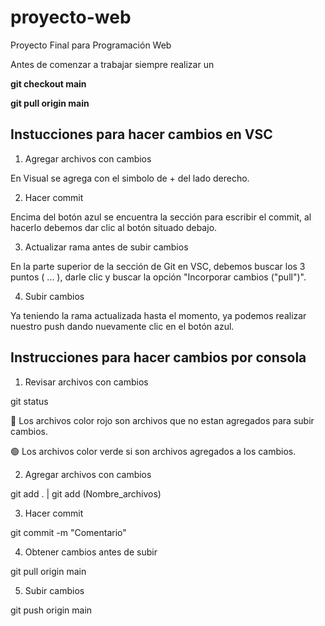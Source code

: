 # proyecto-web
Proyecto Final para Programación Web

Antes de comenzar a trabajar siempre realizar un

**git checkout main**

**git pull origin main**

## Instucciones para hacer cambios en VSC

1. Agregar archivos con cambios

En Visual se agrega con el simbolo de + del lado derecho.

2. Hacer commit

Encima del botón azul se encuentra la sección para escribir el commit, al hacerlo debemos dar clic al botón situado debajo.

3. Actualizar rama antes de subir cambios

En la parte superior de la sección de Git en VSC, debemos buscar los 3 puntos ( ... ), darle clic y buscar la opción "Incorporar cambios ("pull")".

4. Subir cambios

Ya teniendo la rama actualizada hasta el momento, ya podemos realizar nuestro push dando nuevamente clic en el botón azul.

## Instrucciones para hacer cambios por consola

1. Revisar archivos con cambios

git status

🔴 Los archivos color rojo son archivos que no estan agregados para subir cambios.

🟢 Los archivos color verde si son archivos agregados a los cambios.

2. Agregar archivos con cambios

git add . | git add (Nombre_archivos)

3. Hacer commit

git commit -m "Comentario"

4. Obtener cambios antes de subir

git pull origin main

5. Subir cambios

git push origin main